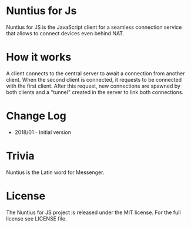 # Nuntius for Js
Nuntius for JS is the JavaScript client for a seamless connection service that allows to connect devices even behind NAT.

# How it works
A client connects to the central server to await a connection from another client. When the second client is connected, it requests to be connected with the first client. After this request, new connections are spawned by both clients and a "tunnel" created in the server to link both connections.

# Change Log

- 2018/01 - Initial version

# Trivia
Nuntius is the Latin word for Messenger.

# License
The Nuntius for JS project is released under the MIT license. For the full license see LICENSE file.
